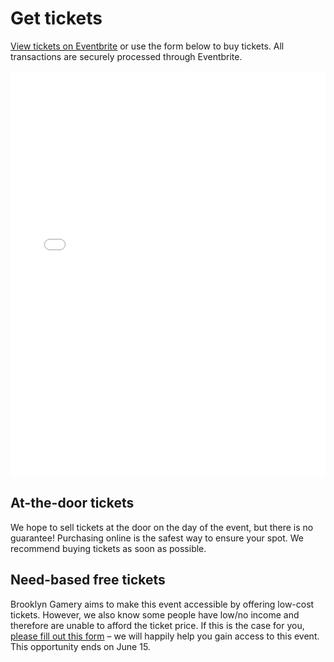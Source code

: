 # Get tickets

[View tickets on Eventbrite](http://gdocexpo2017.eventbrite.com) or use the form below to buy tickets. All transactions are securely processed through Eventbrite.

<div style="width:100%; text-align:left;">
<iframe src="//eventbrite.com/tickets-external?eid=31086216711&ref=etckt" frameborder="0" height="650" width="100%" vspace="0" hspace="0" marginheight="5" marginwidth="5" allowtransparency="true"></iframe>
</div>

## At-the-door tickets

We hope to sell tickets at the door on the day of the event, but there is no guarantee! Purchasing online is the safest way to ensure your spot. We recommend buying tickets as soon as possible.

## Need-based free tickets

Brooklyn Gamery aims to make this event accessible by offering low-cost tickets. However, we also know some people have low/no income and therefore are unable to afford the ticket price. If this is the case for you, [please fill out this form](https://docs.google.com/forms/d/e/1FAIpQLSfV7aKnQGl4UTgF0HvA2x5WQQoO7kil4UjElp3QssLBLyLpeg/viewform) – we will happily help you gain access to this event. This opportunity ends on June 15.